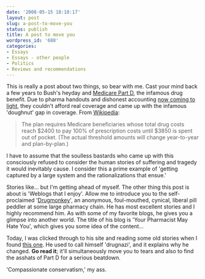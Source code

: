 ```yaml
---
date: '2008-05-15 18:18:17'
layout: post
slug: a-post-to-move-you
status: publish
title: A post to move you
wordpress_id: '688'
categories:
- Essays
- Essays - other people
- Politics
- Reviews and recommendations
---
```


This is really a post about two things, so bear with me. Cast your mind back a few years to Bush's heyday and [Medicare Part D](http://en.wikipedia.org/wiki/Medicare_Part_D), the infamous drug benefit. Due to pharma handouts and dishonest accounting [now coming to light](http://www.cnn.com/2008/US/03/26/beck.deficit/index.html), they couldn't afford real coverage and came up with the infamous 'doughnut' gap in coverage. From [Wikipedia](http://en.wikipedia.org/wiki/Medicare_Part_D):


> The plan requires Medicare beneficiaries whose total drug costs reach $2400 to pay 100% of prescription costs until $3850 is spent out of pocket. (The actual threshold amounts will change year-to-year and plan-by-plan.) 


I have to assume that the soulless bastards who came up with this consciously refused to consider the human stories of suffering and tragedy it would inevitably cause. I consider this a prime example of 'getting captured by a large system and the rationalizations that ensue.'

Stories like... but I'm getting ahead of myself. The other thing this post is about is 'Weblogs that I enjoy'. Allow me to introduce you to the self-proclaimed '[Drugmonkey](http://drugnazi.blogspot.com/)', an anonymous, foul-mouthed, cynical, liberal pill peddler at some large pharmacy chain. He has most excellent stories and I highly recommend him. As with some of my favorite blogs, he gives you a glimpse into another world. The title of his blog is 'Your Pharmacist May Hate You', which gives you some idea of the content...

Today, I was clicked through to his site and reading some old stories when I found [this one](http://drugnazi.blogspot.com/2006/11/theres-woman-i-cant-get-out-of-my-mind.html). He used to call himself 'drugnazi', and it explains why he changed. **Go read it**; it'll simultaneously move you to tears and also to find the asshats of Part D for a serious beatdown.

'Compassionate conservatism,' my ass.

 
